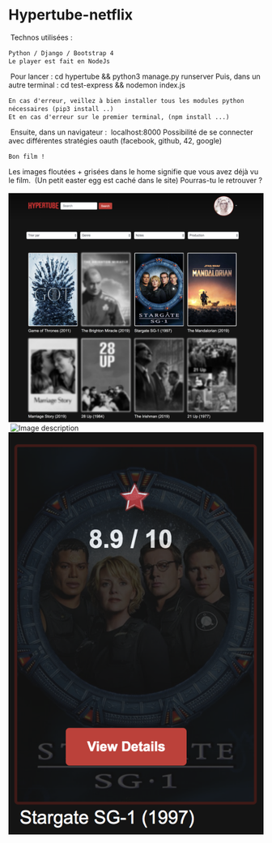 # Hypertube-netflix
​
Technos utilisées : 
	
	Python / Django / Bootstrap 4
	Le player est fait en NodeJs
​
	Pour lancer : cd hypertube && python3 manage.py runserver
    Puis, dans un autre terminal : cd test-express && nodemon index.js
	
	En cas d'erreur, veillez à bien installer tous les modules python nécessaires (pip3 install ..)
	Et en cas d'erreur sur le premier terminal, (npm install ...)
​
Ensuite, dans un navigateur :
​
	localhost:8000
Possibilité de se connecter avec différentes stratégies oauth (facebook, github, 42, google)
	
	Bon film !
	
Les images floutées + grisées dans le home signifie que vous avez déjà vu le film.
​
(Un petit easter egg est caché dans le site)
​
	Pourras-tu le retrouver ?
​
![Image description](https://github.com/themarch/Hypertube-netflix-/blob/master/Screen%20Shot%202019-12-12%20at%2018.42.44.png)
​
![Image description](https://github.com/themarch/Hypertube-netflix-/blob/master/Screen%20Shot%202019-12-12%20at%2018.44.24.png)
​
![Image description](https://github.com/themarch/Hypertube-netflix-/blob/master/Screen%20Shot%202019-12-12%20at%2019.06.14.png)
